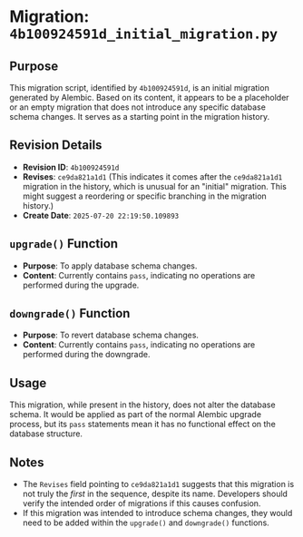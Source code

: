 # Migration: `4b100924591d_initial_migration.py`

## Purpose
This migration script, identified by `4b100924591d`, is an initial migration generated by Alembic. Based on its content, it appears to be a placeholder or an empty migration that does not introduce any specific database schema changes. It serves as a starting point in the migration history.

## Revision Details
- **Revision ID**: `4b100924591d`
- **Revises**: `ce9da821a1d1` (This indicates it comes after the `ce9da821a1d1` migration in the history, which is unusual for an "initial" migration. This might suggest a reordering or specific branching in the migration history.)
- **Create Date**: `2025-07-20 22:19:50.109893`

## `upgrade()` Function
- **Purpose**: To apply database schema changes.
- **Content**: Currently contains `pass`, indicating no operations are performed during the upgrade.

## `downgrade()` Function
- **Purpose**: To revert database schema changes.
- **Content**: Currently contains `pass`, indicating no operations are performed during the downgrade.

## Usage
This migration, while present in the history, does not alter the database schema. It would be applied as part of the normal Alembic upgrade process, but its `pass` statements mean it has no functional effect on the database structure.

## Notes
- The `Revises` field pointing to `ce9da821a1d1` suggests that this migration is not truly the *first* in the sequence, despite its name. Developers should verify the intended order of migrations if this causes confusion.
- If this migration was intended to introduce schema changes, they would need to be added within the `upgrade()` and `downgrade()` functions.